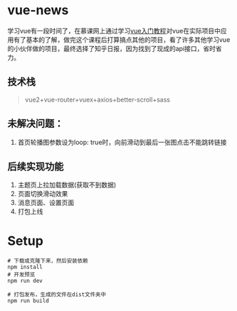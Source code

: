# vue-news

学习vue有一段时间了，在慕课网上通过学习[vue入门教程](https://coding.imooc.com/class/91.html)对vue在实际项目中应用有了基本的了解，做完这个课程后打算搞点其他的项目，看了许多其他学习vue的小伙伴做的项目，最终选择了知乎日报，因为找到了现成的api接口，省时省力。

## 技术栈

> vue2+vue-router+vuex+axios+better-scroll+sass

## 未解决问题：
1. 首页轮播图参数设为loop: true时，向前滑动到最后一张图点击不能跳转链接

## 后续实现功能
1. 主题页上拉加载数据(获取不到数据)
2. 页面切换滑动效果
3. 消息页面、设置页面
4. 打包上线

# Setup

    # 下载或克隆下来，然后安装依赖
    npm install
    # 开发预览
    npm run dev
    
    # 打包发布，生成的文件在dist文件夹中
    npm run build
